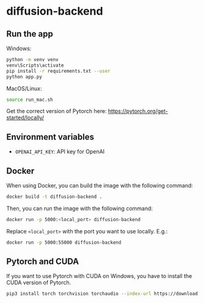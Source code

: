 # diffusion-backend

## Run the app

Windows:

```bash
python -m venv venv
venv\Scripts\activate
pip install -r requirements.txt --user
python app.py
```

MacOS/Linux:

```bash
source run_mac.sh
```

Get the correct version of Pytorch here: https://pytorch.org/get-started/locally/

## Environment variables

- `OPENAI_API_KEY`: API key for OpenAI

## Docker

When using Docker, you can build the image with the following command:

```bash
docker build -t diffusion-backend .
```

Then, you can run the image with the following command:

```bash
docker run -p 5000:<local_port> diffusion-backend
```

Replace `<local_port>` with the port you want to use locally. E.g.:

```bash
docker run -p 5000:55000 diffusion-backend
```

## Pytorch and CUDA

If you want to use Pytorch with CUDA on Windows, you have to install the CUDA version of Pytorch.

```bash
pip3 install torch torchvision torchaudio --index-url https://download.pytorch.org/whl/cu118
```
